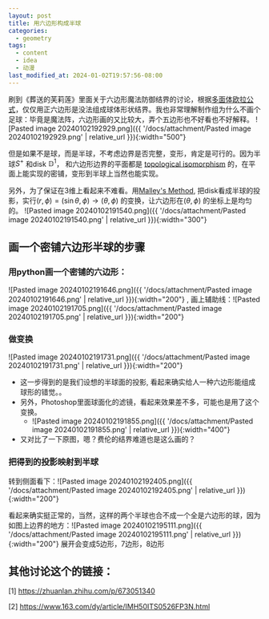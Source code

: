 ```yaml
---
layout: post
title: 用六边形构成半球
categories:
  - geometry
tags:
  - content
  - idea
  - 动漫
last_modified_at: 2024-01-02T19:57:56-08:00
---
```

刷到《葬送的芙莉莲》里面关于六边形魔法防御结界的讨论，根据[多面体欧拉公式](https://en.wikipedia.org/wiki/Euler_characteristic)，仅仅用正六边形是没法组成球体形状结界。我也非常理解制作组为什么不画个足球：毕竟是魔法阵，六边形画的又比较大，弄个五边形也不好看也不好解释。
![Pasted image 20240102192929.png]({{ '/docs/attachment/Pasted image 20240102192929.png' | relative_url }}){:width="500"} 

但是如果不是球，而是半球，不考虑边界是否完整，变形，肯定是可行的。因为半球$S^+$ 和disk $\mathbb{D}^1$， 和六边形边界的平面都是 [topological isomorphism](https://en.wikipedia.org/wiki/Homeomorphism) 的，在平面上能实现的密铺，变形到半球上当然也能实现。

另外，为了保证在3维上看起来不难看。用[Malley's Method](https://www.pbr-book.org/3ed-2018/Monte_Carlo_Integration/2D_Sampling_with_Multidimensional_Transformations#:~:text=The%20idea%20behind%20Malley%27s%20method,Figure%2013.14%3A%20Malley%27s%20Method.), 把disk看成半球的投影，实行$(r,\phi)=(\sin\theta,\phi)\rightarrow (\theta,\phi)$ 的变换，让六边形在$(\theta,\phi)$ 的坐标上是均匀的。
![Pasted image 20240102191540.png]({{ '/docs/attachment/Pasted image 20240102191540.png' | relative_url }}){:width="300"} 


## 画一个密铺六边形半球的步骤


### 用python画一个密铺的六边形：

![Pasted image 20240102191646.png]({{ '/docs/attachment/Pasted image 20240102191646.png' | relative_url }}){:width="200"} , 画上辅助线：![Pasted image 20240102191705.png]({{ '/docs/attachment/Pasted image 20240102191705.png' | relative_url }}){:width="200"} 

### 做变换

![Pasted image 20240102191731.png]({{ '/docs/attachment/Pasted image 20240102191731.png' | relative_url }}){:width="200"} 

- 这一步得到的是我们设想的半球面的投影, 看起来确实给人一种六边形能组成球形的错觉。。
- 另外，Photoshop里面球面化的滤镜，看起来效果差不多，可能也是用了这个变换。
	- ![Pasted image 20240102191855.png]({{ '/docs/attachment/Pasted image 20240102191855.png' | relative_url }}){:width="400"}  
- 又对比了一下原图，嗯？费伦的结界难道也是这么画的？

### 把得到的投影映射到半球

转到侧面看下：![Pasted image 20240102192405.png]({{ '/docs/attachment/Pasted image 20240102192405.png' | relative_url }}){:width="200"}   

看起来确实挺正常的，当然，这样的两个半球也合不成一个全是六边形的球，因为如图上边界的地方：![Pasted image 20240102195111.png]({{ '/docs/attachment/Pasted image 20240102195111.png' | relative_url }}){:width="200"} 展开会变成5边形，7边形，8边形


## 其他讨论这个的链接：

[1] https://zhuanlan.zhihu.com/p/673051340

[2] https://www.163.com/dy/article/IMH50ITS0526FP3N.html

